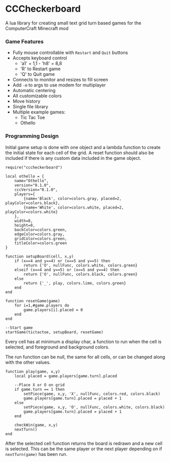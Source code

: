 # CCCheckerboard

A lua library for creating small text grid turn based games for the ComputerCraft Minecraft mod

### Game Features

- Fully mouse controllable with `Restart` and `Quit` buttons
- Accepts keyboard control
	- 'a1' = 1,1 - 'h8' = 8,8
	- 'R' to Restart game
	- 'Q' to Quit game
- Connects to monitor and resizes to fill screen
- Add `-m` to args to use modem for multiplayer
- Automatic centering
- All customizable colors
- Move history
- Single file library
- Multiple example games:
	- Tic Tac Toe
	- Othello

### Programming Design

Initial game setup is done with one object and a lambda function to create the initial state for each cell of the grid. A reset function should also be included if there is any custom data included in the game object.

```
require("cccheckerboard")

local othello = {
	name="Othello",
	version="0.1.0",
	cccVersion="0.1.0",
	players={
		{name='Black', color=colors.gray, placed=2, playColor=colors.black},
		{name='White', color=colors.white, placed=2, playColor=colors.white}
	},
	width=8,
	height=8,
	backColor=colors.green,
	edgeColor=colors.gray,
	gridColor=colors.green,
	titleColor=colors.green
}

function setupBoard(cell, x,y)
	if (x==4 and y==4) or (x==5 and y==5) then
		return {'O', nullFunc, colors.white, colors.green}
	elseif (x==4 and y==5) or (x==5 and y==4) then
		return {'O', nullFunc, colors.black, colors.green}
	else
		return {'_', play, colors.lime, colors.green}
	end
end

function resetGame(game)
	for i=1,#game.players do
		game.players[i].placed = 0
	end
end

--Start game
startGame(tictactoe, setupBoard, resetGame)
```

Every cell has at minimum a display char, a function to run when the cell is selected, and foreground and background colors.

The run function can be null, the same for all cells, or can be changed along with the other values.

```
function play(game, x,y)
	local placed = game.players[game.turn].placed

	--Place X or O on grid
	if game.turn == 1 then
		setPiece(game, x,y, 'X', nullFunc, colors.red, colors.black)
		game.players[game.turn].placed = placed + 1
	else
		setPiece(game, x,y, 'O', nullFunc, colors.white, colors.black)
		game.players[game.turn].placed = placed + 1
	end

	checkWin(game, x,y)
	nextTurn()
end
```

After the selected cell function returns the board is redrawn and a new cell is selected. This can be the same player or the next player depending on if `nextTurn(game)` has been run.
